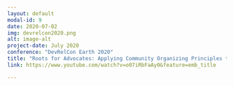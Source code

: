 ```yaml
---
layout: default
modal-id: 9
date: 2020-07-02
img: devrelcon2020.png
alt: image-alt
project-date: July 2020
conference: "DevRelCon Earth 2020"
title: "Roots for Advocates: Applying Community Organizing Principles to Developer Relations"
link: https://www.youtube.com/watch?v=o07iRbFaAy0&feature=emb_title

---
```

